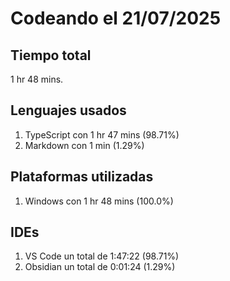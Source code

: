 # Codeando el 21/07/2025

## Tiempo total
1 hr 48 mins.

## Lenguajes usados
1. TypeScript con 1 hr 47 mins (98.71%)
1. Markdown con 1 min (1.29%)

## Plataformas utilizadas
1. Windows con 1 hr 48 mins (100.0%)

## IDEs
1. VS Code un total de 1:47:22 (98.71%)
1. Obsidian un total de 0:01:24 (1.29%)
